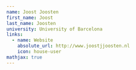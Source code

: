 ```yaml
---
name: Joost Joosten
first_name: Joost
last_name: Joosten
university: University of Barcelona
links:
  - name: Website
    absolute_url: http://www.joostjjoosten.nl
    icon: house-user
mathjax: true
---
```

